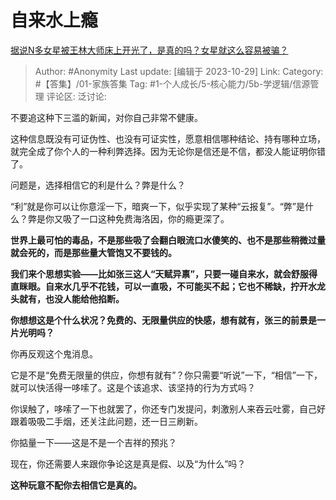 # 自来水上瘾
[据说N多女星被王林大师床上开光了，是真的吗？女星就这么容易被骗？](https://www.zhihu.com/question/32328785/answer/3268449603)

> Author: #Anonymity
> Last update: [编辑于 2023-10-29]
> Link:
> Category: #【答集】/01-家族答集
> Tag:  #1-个人成长/5-核心能力/5b-学逻辑/信源管理
> 评论区:
> 泛讨论:

不要追这种下三滥的新闻，对你自己非常不健康。

这种信息既没有可证伪性、也没有可证实性，愿意相信哪种结论、持有哪种立场，就完全成了你个人的一种利弊选择。因为无论你是信还是不信，都没人能证明你错了。

问题是，选择相信它的利是什么？弊是什么？

“利”就是你可以让你意淫一下，暗爽一下，似乎实现了某种“云报复”。“弊”是什么？弊是你又吸了一口这种免费海洛因，你的瘾更深了。

**世界上最可怕的毒品，不是那些吸了会翻白眼流口水傻笑的、也不是那些稍微过量就会死的，而是那些量大管饱又不要钱的。**

**我们来个思想实验——比如张三这人“天赋异禀”，只要一碰自来水，就会舒服得直眯眼。自来水几乎不花钱，可以一直吸，不可能买不起；它也不稀缺，拧开水龙头就有，也没人能给他掐断。**

**你想想这是个什么状况？免费的、无限量供应的快感，想有就有，张三的前景是一片光明吗？**

你再反观这个鬼消息。

它是不是“免费无限量的供应，你想有就有”？你只需要“听说”一下，“相信”一下，就可以快活得一哆嗦了。这是个该追求、该坚持的行为方式吗？

你误触了，哆嗦了一下也就罢了，你还专门发提问，刺激别人来吞云吐雾，自己好跟着吸吸二手烟，还关注此问题，还一日三刷新。

你掂量一下——这是不是一个吉祥的预兆？

现在，你还需要人来跟你争论这是真是假、以及“为什么”吗？

**这种玩意不配你去相信它是真的。**
